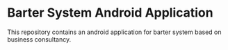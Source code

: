 # Barter System Android Application
This repository contains an android application for barter system based on business consultancy.

